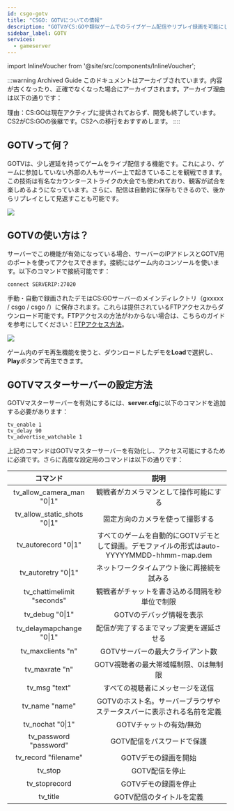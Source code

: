 ```yaml
---
id: csgo-gotv
title: "CSGO: GOTVについての情報"
description: "GOTVがCS:GOや類似ゲームでのライブゲーム配信やリプレイ録画を可能にし、観戦体験を向上させる仕組みをチェック → 今すぐ詳しく知ろう"
sidebar_label: GOTV
services:
  - gameserver
---
```


import InlineVoucher from '@site/src/components/InlineVoucher';

:::warning Archived Guide
このドキュメントはアーカイブされています。内容が古くなったり、正確でなくなった場合にアーカイブされます。アーカイブ理由は以下の通りです：

理由：CS:GOは現在アクティブに提供されておらず、開発も終了しています。CS2がCS:GOの後継です。CS2への移行をおすすめします。
::::



## GOTVって何？


GOTVは、少し遅延を持ってゲームをライブ配信する機能です。これにより、ゲームに参加していない外部の人もサーバー上で起きていることを観戦できます。この技術は有名なカウンターストライクの大会でも使われており、観客が試合を楽しめるようになっています。さらに、配信は自動的に保存もできるので、後からリプレイとして見返すことも可能です。

![](https://screensaver01.zap-hosting.com/index.php/s/qcewrMDCF2nzyie/preview)

<InlineVoucher />

## GOTVの使い方は？


サーバーでこの機能が有効になっている場合、サーバーのIPアドレスとGOTV用のポートを使ってアクセスできます。接続にはゲーム内のコンソールを使います。以下のコマンドで接続可能です：

```
connect SERVERIP:27020
```


手動・自動で録画されたデモはCS:GOサーバーのメインディレクトリ（gxxxxx / csgo / csgo /）に保存されます。これらは提供されているFTPアクセスからダウンロード可能です。FTPアクセスの方法がわからない場合は、こちらのガイドを参考にしてください：[FTPアクセス方法](gameserver-ftpaccess.md)。


![](https://screensaver01.zap-hosting.com/index.php/s/enbMKLwNaeqdzxm/preview)



ゲーム内のデモ再生機能を使うと、ダウンロードしたデモを**Load**で選択し、**Play**ボタンで再生できます。



## GOTVマスターサーバーの設定方法

GOTVマスターサーバーを有効にするには、**server.cfg**に以下のコマンドを追加する必要があります：

```
tv_enable 1
tv_delay 90
tv_advertise_watchable 1
```



上記のコマンドはGOTVマスターサーバーを有効化し、アクセス可能にするために必須です。さらに高度な設定用のコマンドは以下の通りです：

|            コマンド            |                         説明                         |
| :--------------------------: | :----------------------------------------------------------: |
|  tv_allow_camera_man "0\|1"  |        観戦者がカメラマンとして操作可能にする        |
| tv_allow_static_shots "0\|1" |    固定方向のカメラを使って撮影する    |
|     tv_autorecord "0\|1"     | すべてのゲームを自動的にGOTVデモとして録画。デモファイルの形式はauto-YYYYYMMDD-hhmm-map.dem |
|     tv_autoretry "0\|1"      | ネットワークタイムアウト後に再接続を試みる |
| tv_chattimelimit "seconds"  | 観戦者がチャットを書き込める間隔を秒単位で制限 |
|       tv_debug "0\|1"        |             GOTVのデバッグ情報を表示             |
|   tv_delaymapchange "0\|1"   | 配信が完了するまでマップ変更を遅延させる |
|      tv_maxclients "n"       |          GOTVサーバーの最大クライアント数           |
|        tv_maxrate "n"        | GOTV視聴者の最大帯域幅制限、0は無制限 |
|        tv_msg "text"         |           すべての視聴者にメッセージを送信           |
|        tv_name "name"        | GOTVのホスト名。サーバーブラウザやステータスバーに表示される名前を定義 |
|       tv_nochat "0\|1"       |           GOTVチャットの有効/無効           |
|    tv_password "password"    |       GOTV配信をパスワードで保護        |
|     tv_record "filename"     |             GOTVデモの録画を開始             |
|           tv_stop            |                 GOTV配信を停止                  |
|        tv_stoprecord         |            GOTVデモの録画を停止              |
|           tv_title           |           GOTV配信のタイトルを定義           |

<InlineVoucher />
